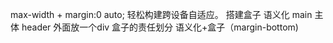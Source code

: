 max-width + margin:0 auto;  轻松构建跨设备自适应。
搭建盒子 
语义化 main 主体
header 外面放一个div 盒子的责任划分
语义化+盒子（margin-bottom)
